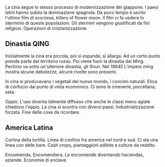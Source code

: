 La cina segue lo stesso processo di modernizzazione del giappone. I paesi latini hanno subito la dominazione spagnola. Da poco tempo è uscito l'ultimo film di scorzese, killers of flower moon. Il film ci fa vedere lo sterminio di queste popolazioni. Gli stermini vengono giustificati da fini religiosi. Operazioni di cristianizzazione. 

## Dinastia QING

Inizialmente la cina era piccola, poi si espande, si allarga. Ad un certo punto prende parte del territorio russo. Poi viene fuori la dinastia dei Ming. Pechino va sotto un'ulteriore dinastia, gli Shun. Nel 19645 L'impero ming mostra alcune debolezze, alcune rivolte sono presenti. 

In cina si producevano i vegetali del nuovo mondo, i concimi naturali. Etica di confucio dal punto di vista economico. Ci sono le cineserie, porcellana, seta. 

Oppio. L'uso diventa talmente diffusso che anche le classi meno agiate chiedono l'oppio. La cina si scontra con diversi paesi. Industrializzazione forzata. Fine delle cose da ricordare.

## America Latina

Cortina della tortilla. Linea di confine fra america nel nord e sud. Ci sta una linea con delle bare. Cash crops, piantaggioni adibite a colture da reddito. 

Encomienda, Encomendiera. Le encomiende diventando haciendas, aziende. Economie di enclave. 



